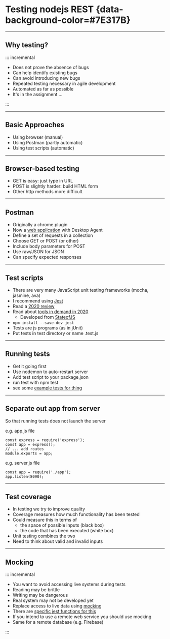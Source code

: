 # Testing nodejs REST {data-background-color=#7E317B}

---

## Why testing?

::: incremental

- Does not prove the absence of bugs
- Can help identify existing bugs
- Can avoid introducing new bugs
- Repeated testing necessary in agile development
- Automated as far as possible
- It's in the assignment ...

:::

---

## Basic Approaches

- Using browser (manual)
- Using Postman (partly automatic)
- Using test scripts (automatic)

---

## Browser-based testing

- GET is easy: just type in URL
- POST is slightly harder: build HTML form
- Other http methods more difficult

---

## Postman

- Originally a chrome plugin
- Now a [web application](https://www.postman.com/) with Desktop Agent
- Define a set of requests in a collection
- Choose GET or POST (or other)
- Include body parameters for POST
- Use raw/JSON for JSON
- Can specify expected responses

---

## Test scripts

- There are very many JavaScript unit testing frameworks (mocha, jasmine, ava)
- I recommend using [Jest](https://jestjs.io/)
- Read a [2020 review](hhttps://medium.com/welldone-software/an-overview-of-javascript-testing-7ce7298b9870)
- Read about [tools in demand in 2020](https://blog.logrocket.com/most-in-demand-javascript-testing-tools-in-2020/)
  - Developed from [StateofJS](https://2019.stateofjs.com/)
- `npm install --save-dev jest`
- Tests are js programs (as in jUnit)
- Put tests in test directory or name .test.js

---

## Running tests

- Get it going first
- Use nodemon to auto-restart server
- Add test script to your package.json
- run test with npm test
- see some [example tests for thing](https://github.com/stevenaeola/gitpitch/blob/master/prog/nodejs_testing/app.test.js) 

---

## Separate out app from server

So that running tests does not launch the server

e.g. app.js file
```
const express = require('express');
const app = express();
// ... add routes
module.exports = app;

```
e.g. server.js file
```
const app = require('./app');
app.listen(8090);

```

---

## Test coverage

- In testing we try to improve quality
- Coverage measures how much functionality has been tested
- Could measure this in terms of
  - the space of possible inputs (black box)
  - the code that has been executed (white box)
- Unit testing combines the two
- Need to think about  valid and invalid inputs

---

## Mocking

::: incremental
- You want to avoid accessing live systems during tests
- Reading may be brittle
- Writing may be dangerous
- Real system may not be developed yet
- Replace access to live data using [mocking](https://en.wikipedia.org/wiki/Mock_object)
- There are [specific jest functions for this](https://jestjs.io/docs/en/mock-functions.html)
- If you intend to use a remote web service you should use mocking
- Same for a remote database (e.g. Firebase) 

:::
